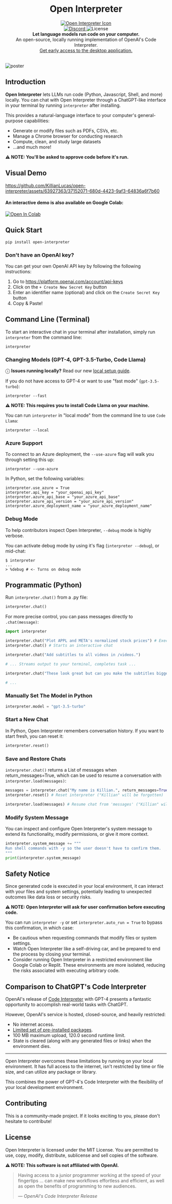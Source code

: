 <div align="center">
    <h1>Open Interpreter</h1>
    <a href="https://openinterpreter.com" target="_blank">
      <img src="https://openinterpreter.com/assets/favicon/favicon-32x32.png" alt="Open Interpreter Icon" />
    </a>
</div>

<div align="center">
    <div>
        <a href="https://discord.gg/YG7APUyJ5">
            <img alt="Discord" src="https://img.shields.io/discord/1146610656779440188?logo=discord&style=flat&logoColor=white">
        </a>
        <img src="https://img.shields.io/static/v1?label=license&message=MIT&color=white&style=flat" alt="License" />
    </div>
    <div>
        <strong>Let language models run code on your computer.</strong>
    </div>
    <div>
        An open-source, locally running implementation of OpenAI's Code Interpreter.
    </div>
    <a href="https://openinterpreter.com">Get early access to the desktop application.</a>
</div>

<br>

![poster](https://github.com/KillianLucas/open-interpreter/assets/63927363/08f0d493-956b-4d49-982e-67d4b20c4b56)

## Introduction

**Open Interpreter** lets LLMs run code (Python, Javascript, Shell, and more) locally. You can chat with Open Interpreter through a ChatGPT-like interface in your terminal by running `interpreter` after installing.

This provides a natural-language interface to your computer's general-purpose capabilities:

- Generate or modify files such as PDFs, CSVs, etc.
- Manage a Chrome browser for conducting research
- Compute, clean, and study large datasets
- ...and much more!

**⚠️ NOTE: You'll be asked to approve code before it's run.**

## Visual Demo

https://github.com/KillianLucas/open-interpreter/assets/63927363/37152071-680d-4423-9af3-64836a6f7b60

#### An interactive demo is also available on Google Colab:

[![Open In Colab](https://colab.research.google.com/assets/colab-badge.svg)](https://colab.research.google.com/drive/1WKmRXZgsErej2xUriKzxrEAXdxMSgWbb?usp=sharing)

## Quick Start

```shell
pip install open-interpreter
```

### Don't have an OpenAI key?
You can get your own OpenAI API key by following the following instructions:

1. Go to https://platform.openai.com/account/api-keys
2. Click on the `+ Create New Secret Key` button
3. Enter an identifier name (optional) and click on the `Create Secret Key` button
4. Copy & Paste!

## Command Line (Terminal)

To start an interactive chat in your terminal after installation, simply run `interpreter` from the command line:

```shell
interpreter
```

### Changing Models (GPT-4, GPT-3.5-Turbo, Code Llama)

ⓘ **Issues running locally?** Read our new [local setup guide](/GPU.md).

If you do not have access to GPT-4 or want to use "fast mode" (`gpt-3.5-turbo`):

```shell
interpreter --fast
```

**⚠️ NOTE: This requires you to install Code Llama on your machine.**

You can run `interpreter` in "local mode" from the command line to use `Code Llama`:

```shell
interpreter --local
```

### Azure Support

To connect to an Azure deployment, the `--use-azure` flag will walk you through setting this up:

```
interpreter --use-azure
```

In Python, set the following variables:

```
interpreter.use_azure = True
interpreter.api_key = "your_openai_api_key"
interpreter.azure_api_base = "your_azure_api_base"
interpreter.azure_api_version = "your_azure_api_version"
interpreter.azure_deployment_name = "your_azure_deployment_name"
```

### Debug Mode

To help contributors inspect Open Interpreter, `--debug` mode is highly verbose. 

You can activate debug mode by using it's flag (`interpreter --debug`), or mid-chat:

```
$ interpreter
...
> %debug # <- Turns on debug mode
```

## Programmatic (Python)

Run `interpreter.chat()` from a .py file:

```python
interpreter.chat()
```

For more precise control, you can pass messages directly to `.chat(message)`:

```python
import interpreter

interpreter.chat("Plot APPL and META's normalized stock prices") # Executes a single command
interpreter.chat() # Starts an interactive chat
```

```python
interpreter.chat("Add subtitles to all videos in /videos.")

# ... Streams output to your terminal, completes task ...

interpreter.chat("These look great but can you make the subtitles bigger?")

# ...
```

### Manually Set The Model in Python

```python
interpreter.model = "gpt-3.5-turbo"
```

### Start a New Chat

In Python, Open Interpreter remembers conversation history. If you want to start fresh, you can reset it:

```python
interpreter.reset()
```

### Save and Restore Chats

`interpreter.chat()` returns a List of messages when return_messages=True, which can be used to resume a conversation with `interpreter.load(messages)`:

```python
messages = interpreter.chat("My name is Killian.", return_messages=True) # Save messages to 'messages'
interpreter.reset() # Reset interpreter ("Killian" will be forgotten)

interpreter.load(messages) # Resume chat from 'messages' ("Killian" will be remembered)
```

### Modify System Message

You can inspect and configure Open Interpreter's system message to extend its functionality, modify permissions, or give it more context.

```python
interpreter.system_message += """
Run shell commands with -y so the user doesn't have to confirm them.
"""
print(interpreter.system_message)
```

## Safety Notice

Since generated code is executed in your local environment, it can interact with your files and system settings, potentially leading to unexpected outcomes like data loss or security risks.

**⚠️ NOTE: Open Interpreter will ask for user confirmation before executing code.**

You can run `interpreter -y` or set `interpreter.auto_run = True` to bypass this confirmation, in which case:

- Be cautious when requesting commands that modify files or system settings.
- Watch Open Interpreter like a self-driving car, and be prepared to end the process by closing your terminal.
- Consider running Open Interpreter in a restricted environment like Google Colab or Replit. These environments are more isolated, reducing the risks associated with executing arbitrary code.

## Comparison to ChatGPT's Code Interpreter

OpenAI's release of [Code Interpreter](https://openai.com/blog/chatgpt-plugins#code-interpreter) with GPT-4 presents a fantastic opportunity to accomplish real-world tasks with ChatGPT.

However, OpenAI's service is hosted, closed-source, and heavily restricted:
- No internet access.
- [Limited set  of pre-installed packages](https://wfhbrian.com/mastering-chatgpts-code-interpreter-list-of-python-packages/).
- 100 MB maximum upload, 120.0 second runtime limit.
- State is cleared (along with any generated files or links) when the environment dies.

---

Open Interpreter overcomes these limitations by running on your local environment. It has full access to the internet, isn't restricted by time or file size, and can utilize any package or library.

This combines the power of GPT-4's Code Interpreter with the flexibility of your local development environment.

## Contributing

This is a community-made project. If it looks exciting to you, please don't hesitate to contribute!

## License

Open Interpreter is licensed under the MIT License. You are permitted to use, copy, modify, distribute, sublicense and sell copies of the software.

**⚠️ NOTE: This software is not affiliated with OpenAI.**

> Having access to a junior programmer working at the speed of your fingertips ... can make new workflows effortless and efficient, as well as open the benefits of programming to new audiences.
>
> — _OpenAI's Code Interpreter Release_
